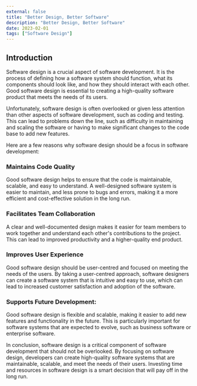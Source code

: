 ```yaml
---
external: false
title: "Better Design, Better Software"
description: "Better Design, Better Software"
date: 2023-02-01
tags: ["Software Design"]
---
```


## Introduction

Software design is a crucial aspect of software development. It is the process of defining how a software system should function, what its components should look like, and how they should interact with each other. Good software design is essential to creating a high-quality software product that meets the needs of its users.

Unfortunately, software design is often overlooked or given less attention than other aspects of software development, such as coding and testing. This can lead to problems down the line, such as difficulty in maintaining and scaling the software or having to make significant changes to the code base to add new features.

Here are a few reasons why software design should be a focus in software development:

### Maintains Code Quality

Good software design helps to ensure that the code is maintainable, scalable, and easy to understand. A well-designed software system is easier to maintain, and less prone to bugs and errors, making it a more efficient and cost-effective solution in the long run.

### Facilitates Team Collaboration

A clear and well-documented design makes it easier for team members to work together and understand each other's contributions to the project. This can lead to improved productivity and a higher-quality end product.

### Improves User Experience

Good software design should be user-centred and focused on meeting the needs of the users. By taking a user-centred approach, software designers can create a software system that is intuitive and easy to use, which can lead to increased customer satisfaction and adoption of the software.

### Supports Future Development:

Good software design is flexible and scalable, making it easier to add new features and functionality in the future. This is particularly important for software systems that are expected to evolve, such as business software or enterprise software.

In conclusion, software design is a critical component of software development that should not be overlooked. By focusing on software design, developers can create high-quality software systems that are maintainable, scalable, and meet the needs of their users. Investing time and resources in software design is a smart decision that will pay off in the long run.

